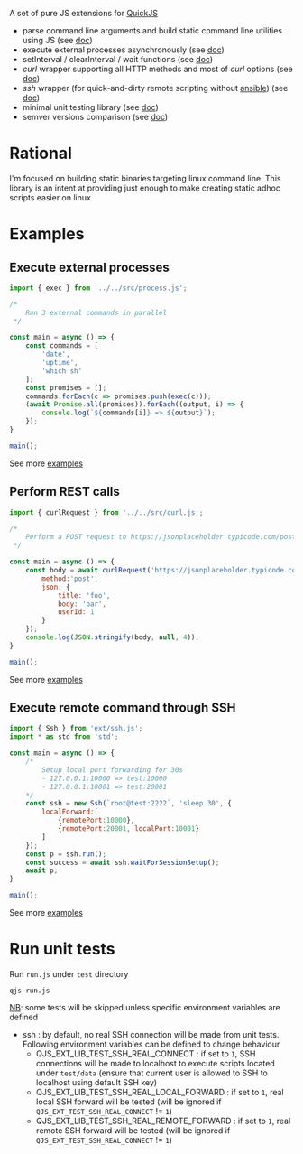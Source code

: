 A set of pure JS extensions for [QuickJS](https://github.com/ctn-malone/quickjs-cross-compiler)

* parse command line arguments and build static command line utilities using JS (see [doc](https://github.com/vercel/arg/tree/5.0.0))
* execute external processes asynchronously (see [doc](doc/process.md))
* setInterval / clearInterval / wait functions (see [doc](doc/timers.md))
* *curl* wrapper supporting all HTTP methods and most of *curl* options (see [doc](doc/curl.md))
* *ssh* wrapper (for quick-and-dirty remote scripting without [ansible](https://github.com/ansible/ansible)) (see [doc](doc/ssh.md))
* minimal unit testing library (see [doc](doc/tester.md))
* semver versions comparison (see [doc](doc/version.md))

# Rational

I'm focused on building static binaries targeting linux command line. This library is an intent at providing just enough to make creating static adhoc scripts easier on linux

# Examples

## Execute external processes

```js
import { exec } from '../../src/process.js';

/*
    Run 3 external commands in parallel 
 */

const main = async () => {
    const commands = [
        'date',
        'uptime',
        'which sh'
    ];
    const promises = [];
    commands.forEach(c => promises.push(exec(c)));
    (await Promise.all(promises)).forEach((output, i) => {
        console.log(`${commands[i]} => ${output}`);
    });
}

main();
```

See more [examples](examples/process)

## Perform REST calls

```js
import { curlRequest } from '../../src/curl.js';

/*
    Perform a POST request to https://jsonplaceholder.typicode.com/posts and print response payload
 */

const main = async () => {
    const body = await curlRequest('https://jsonplaceholder.typicode.com/posts', {
        method:'post',
        json: {
            title: 'foo',
            body: 'bar',
            userId: 1
        }
    });
    console.log(JSON.stringify(body, null, 4));
}

main();
```

See more [examples](examples/curl)

## Execute remote command through SSH

```js
import { Ssh } from 'ext/ssh.js';
import * as std from 'std';

const main = async () => {
    /* 
        Setup local port forwarding for 30s
        - 127.0.0.1:10000 => test:10000
        - 127.0.0.1:10001 => test:20001
    */
    const ssh = new Ssh(`root@test:2222`, 'sleep 30', {
        localForward:[
            {remotePort:10000},
            {remotePort:20001, localPort:10001}
        ]
    });
    const p = ssh.run();
    const success = await ssh.waitForSessionSetup();
    await p;
}

main();
```

See more [examples](examples/ssh)

# Run unit tests

Run `run.js` under `test` directory

```
qjs run.js
```

<u>NB</u>: some tests will be skipped unless specific environment variables are defined

* ssh : by default, no real SSH connection will be made from unit tests. Following environment variables can be defined to change behaviour
  * QJS_EXT_LIB_TEST_SSH_REAL_CONNECT : if set to `1`, SSH connections will be made to localhost to execute scripts located under `test/data` (ensure that current user is allowed to SSH to localhost using default SSH key)
  * QJS_EXT_LIB_TEST_SSH_REAL_LOCAL_FORWARD : if set to `1`, real local SSH forward will be tested (will be ignored if `QJS_EXT_TEST_SSH_REAL_CONNECT` != `1`)
  * QJS_EXT_LIB_TEST_SSH_REAL_REMOTE_FORWARD : if set to `1`, real remote SSH forward will be tested (will be ignored if `QJS_EXT_TEST_SSH_REAL_CONNECT` != `1`)